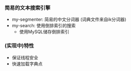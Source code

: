 ### 简易的文本搜索引擎
* my-segmenter: 简易的中文分词器 (词典文件来自ik分词器)
* my-search: 使用倒排索引的搜索
  * 使用MySQL储存倒排索引

### (实现中)特性
* 保证线程安全
* 快速加载字典点